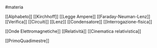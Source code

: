#materia


[[Alphabeto]]
[[Kirchhoff]]
[[Legge Ampere]]
[[Faraday-Neuman-Lenz]]
[[Verifica]]
[[Circuiti]]
[[Lenz]]
[[Condensatore]]
[[Interrogazione-fisica]]

[[Onde Elettromagnetiche]]
[[Relatività]]
[[Cinematica relativistica]]

[[PrimoQuadimestre]]